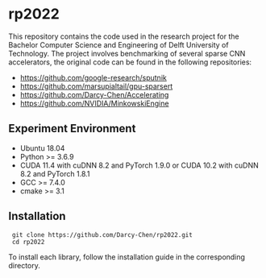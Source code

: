 # rp2022

This repository contains the code used in the research project for the Bachelor 
Computer Science and Engineering of Delft University of Technology. The project 
involves benchmarking of several sparse CNN accelerators, the original code 
can be found in the following repositories: 

* https://github.com/google-research/sputnik
* https://github.com/marsupialtail/gpu-sparsert
* https://github.com/Darcy-Chen/Accelerating
* https://github.com/NVIDIA/MinkowskiEngine

## Experiment Environment

* Ubuntu 18.04
* Python >= 3.6.9
* CUDA 11.4 with cuDNN 8.2 and PyTorch 1.9.0 or CUDA 10.2 with cuDNN 8.2 and PyTorch 1.8.1
* GCC >= 7.4.0
* cmake >= 3.1

## Installation

```
 git clone https://github.com/Darcy-Chen/rp2022.git
 cd rp2022
```

To install each library, follow the installation guide in the corresponding directory.